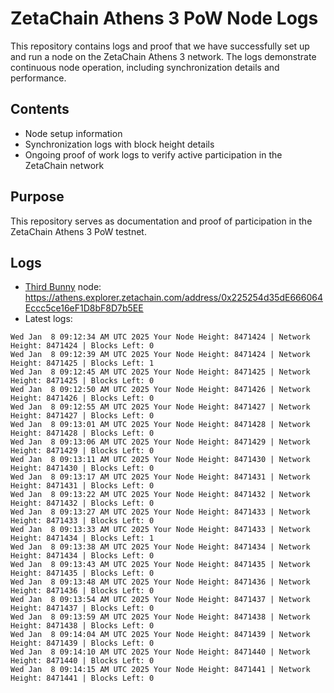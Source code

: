 # ZetaChain Athens 3 PoW Node Logs
This repository contains logs and proof that we have successfully set up and run a node on the ZetaChain Athens 3 network. The logs demonstrate continuous node operation, including synchronization details and performance.

## Contents
- Node setup information
- Synchronization logs with block height details
- Ongoing proof of work logs to verify active participation in the ZetaChain network

## Purpose
This repository serves as documentation and proof of participation in the ZetaChain Athens 3 PoW testnet.

## Logs

- [Third Bunny](https://thirdbunny.xyz/) node: https://athens.explorer.zetachain.com/address/0x225254d35dE666064Eccc5ce16eF1D8bF8D7b5EE
- Latest logs:
```
Wed Jan  8 09:12:34 AM UTC 2025 Your Node Height: 8471424 | Network Height: 8471424 | Blocks Left: 0
Wed Jan  8 09:12:39 AM UTC 2025 Your Node Height: 8471424 | Network Height: 8471425 | Blocks Left: 1
Wed Jan  8 09:12:45 AM UTC 2025 Your Node Height: 8471425 | Network Height: 8471425 | Blocks Left: 0
Wed Jan  8 09:12:50 AM UTC 2025 Your Node Height: 8471426 | Network Height: 8471426 | Blocks Left: 0
Wed Jan  8 09:12:55 AM UTC 2025 Your Node Height: 8471427 | Network Height: 8471427 | Blocks Left: 0
Wed Jan  8 09:13:01 AM UTC 2025 Your Node Height: 8471428 | Network Height: 8471428 | Blocks Left: 0
Wed Jan  8 09:13:06 AM UTC 2025 Your Node Height: 8471429 | Network Height: 8471429 | Blocks Left: 0
Wed Jan  8 09:13:11 AM UTC 2025 Your Node Height: 8471430 | Network Height: 8471430 | Blocks Left: 0
Wed Jan  8 09:13:17 AM UTC 2025 Your Node Height: 8471431 | Network Height: 8471431 | Blocks Left: 0
Wed Jan  8 09:13:22 AM UTC 2025 Your Node Height: 8471432 | Network Height: 8471432 | Blocks Left: 0
Wed Jan  8 09:13:27 AM UTC 2025 Your Node Height: 8471433 | Network Height: 8471433 | Blocks Left: 0
Wed Jan  8 09:13:33 AM UTC 2025 Your Node Height: 8471433 | Network Height: 8471434 | Blocks Left: 1
Wed Jan  8 09:13:38 AM UTC 2025 Your Node Height: 8471434 | Network Height: 8471434 | Blocks Left: 0
Wed Jan  8 09:13:43 AM UTC 2025 Your Node Height: 8471435 | Network Height: 8471435 | Blocks Left: 0
Wed Jan  8 09:13:48 AM UTC 2025 Your Node Height: 8471436 | Network Height: 8471436 | Blocks Left: 0
Wed Jan  8 09:13:54 AM UTC 2025 Your Node Height: 8471437 | Network Height: 8471437 | Blocks Left: 0
Wed Jan  8 09:13:59 AM UTC 2025 Your Node Height: 8471438 | Network Height: 8471438 | Blocks Left: 0
Wed Jan  8 09:14:04 AM UTC 2025 Your Node Height: 8471439 | Network Height: 8471439 | Blocks Left: 0
Wed Jan  8 09:14:10 AM UTC 2025 Your Node Height: 8471440 | Network Height: 8471440 | Blocks Left: 0
Wed Jan  8 09:14:15 AM UTC 2025 Your Node Height: 8471441 | Network Height: 8471441 | Blocks Left: 0
```
